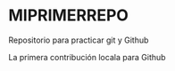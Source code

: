 # MIPRIMERREPO
Repositorio para practicar git y Github

La primera contribución locala para Github






